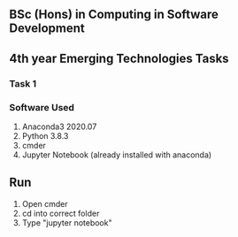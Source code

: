 ## BSc (Hons) in Computing in Software Development
## 4th year Emerging Technologies Tasks

### Task 1
### Software Used 
1) Anaconda3 2020.07 
2) Python 3.8.3
3) cmder 
4) Jupyter Notebook (already installed with anaconda)

## Run
1) Open cmder
2) cd into correct folder
3) Type "jupyter notebook" 
